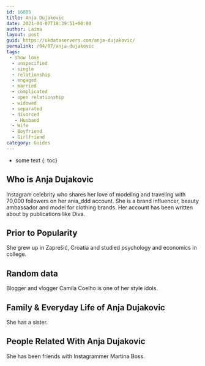 ```yaml
---
id: 16885
title: Anja Dujakovic
date: 2021-04-07T18:39:51+00:00
author: Laima
layout: post
guid: https://ukdataservers.com/anja-dujakovic/
permalink: /04/07/anja-dujakovic
tags:
 - show love
  - unspecified
  - single
  - relationship
  - engaged
  - married
  - complicated
  - open relationship
  - widowed
  - separated
  - divorced
   - Husband
  - Wife
  - Boyfriend
  - Girlfriend
category: Guides
---
```


* some text
{: toc}


## Who is Anja Dujakovic
                  
                  
                  
Instagram celebrity who shares her love of modeling and traveling with 70,000 followers on her ania_ddd account. She is a brand influencer, beauty ambassador and model for clothing brands. Her account has been written about by publications like Diva. 
                  
              
            
              
            
                
                
                
## Prior to Popularity
                  
                  
                  
She grew up in Zaprešić, Croatia and studied psychology and economics in college. 
                  
              
            
              
            
                
                
                
## Random data
                  
                  
                  
Blogger and vlogger Camila Coelho is one of her style idols. 
                  
              
            
              
            
                
                
                
## Family & Everyday Life of Anja Dujakovic
                  
                  
                  
She has a sister. 
                  
              
            
              
            
                
                
                
## People Related With Anja Dujakovic
                  
                  
                  
She has been friends with Instagrammer Martina Boss.
                  
              
            
              
            
                
              
            
              
              
            
            
              
            
          
          
          